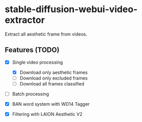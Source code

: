 # stable-diffusion-webui-video-extractor

Extract all aesthetic frame from videos.

## Features (TODO)

- [x] Single video processing
  - [x] Download only aesthetic frames
  - [ ] Download only excluded frames
  - [ ] Download all frames classified
- [ ] Batch processing
- [x] BAN word system with WD14 Tagger
- [x] Filtering with LAION Aesthetic V2


